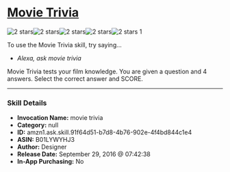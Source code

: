 # [Movie Trivia](http://alexa.amazon.com/#skills/amzn1.ask.skill.91f64d51-b7d8-4b76-902e-4f4bd844c1e4)
![2 stars](../../images/ic_star_black_18dp_1x.png)![2 stars](../../images/ic_star_black_18dp_1x.png)![2 stars](../../images/ic_star_border_black_18dp_1x.png)![2 stars](../../images/ic_star_border_black_18dp_1x.png)![2 stars](../../images/ic_star_border_black_18dp_1x.png) 1

To use the Movie Trivia skill, try saying...

* *Alexa, ask movie trivia*

Movie Trivia tests your film knowledge. You are given a question and 4 answers. Select the correct answer and SCORE.

***

### Skill Details

* **Invocation Name:** movie trivia
* **Category:** null
* **ID:** amzn1.ask.skill.91f64d51-b7d8-4b76-902e-4f4bd844c1e4
* **ASIN:** B01LYWYHJ3
* **Author:** Designer
* **Release Date:** September 29, 2016 @ 07:42:38
* **In-App Purchasing:** No
